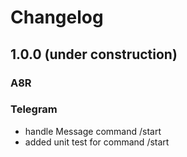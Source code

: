 # Changelog

## 1.0.0 (under construction)

### A8R

### Telegram
* handle Message command /start
* added unit test for command /start
